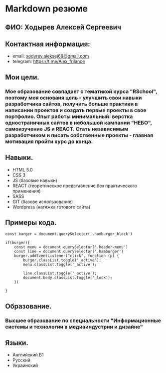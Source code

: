 # Markdown резюме

## ФИО: Ходырев Алексей Сергеевич

## Контактная информация:
  * email: xodyrev.aleksej69@gmail.com
  * telegram: https://t.me/Alex_frilance

## Мои цели.
  ### Мое образование совпадает с тематикой курса "RSchool", поэтому моя основаня цель - улучшить свои навыки разработчика сайтов, получить больше практики в написании проектов и создать        первые проекты в свое портфолио. Опыт работы минимальный: верстка одностраничных сайтов в небольшой кампании "НЕБО", самоизучение JS и REACT. Стать независимым разработчиком и писать        собственные проекты - главная мотивация пройти курс до конца.

## Навыки.
  * HTML 5.0
  * CSS 3
  * JS (базовые навыки)
  * REACT (теоретическое представление без практического применения)
  * SASS
  * GIT (базове использование)
  * Wordpress (натяжка готового сайта)

## Примеры кода.
```
const burger = document.querySelector('.hamburger_block')

if(burger){
    const menu = document.querySelector('.header-menu')
    const line = document.querySelector('.hamburger')
    burger.addEventListener("click", function (p) {
        burger.classList.toggle('_active');
        menu.classList.toggle('_active');
        
        line.classList.toggle('_active');
        document.body.classList.toggle('_lock');
    })
    
}
```
## Образование.
  ### Высшее образование по специальности **"Информационные системы и технологии в медиаиндустрии и дизайне"**

## Языки.
  * Английский B1
  * Русский
  * Украинский
